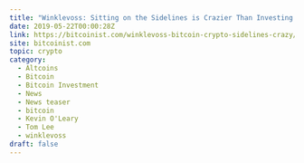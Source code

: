 ```yaml
---
title: "Winklevoss: Sitting on the Sidelines is Crazier Than Investing in Bitcoin"
date: 2019-05-22T00:00:28Z
link: https://bitcoinist.com/winklevoss-bitcoin-crypto-sidelines-crazy/?utm_medium=RSS&utm_source=hune
site: bitcoinist.com
topic: crypto
category:
  - Altcoins
  - Bitcoin
  - Bitcoin Investment
  - News
  - News teaser
  - bitcoin
  - Kevin O'Leary
  - Tom Lee
  - winklevoss
draft: false
---
```

